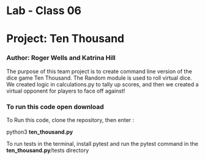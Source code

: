 # Lab - Class 06

# Project: Ten Thousand

### Author: Roger Wells and Katrina Hill

The purpose of this team project is to create command line version of the dice game Ten Thousand. The Random module is used to roll virtual dice. We created logic in calculations.py to tally up scores, and then we created a virtual opponent for players to face off against!

### To run this code open download

To Run this code, clone the repository, then enter :

python3 **ten_thousand.py**

To run tests in the terminal, install pytest and run the pytest command in the **ten_thousand.py**/tests directory
